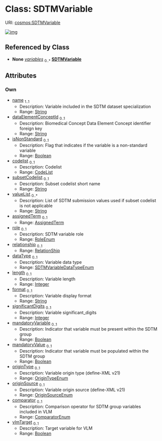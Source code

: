 
# Class: SDTMVariable




URI: [cosmos:SDTMVariable](https://www.cdisc.org/cosmos/1-0SDTMVariable)


[![img](https://yuml.me/diagram/nofunky;dir:TB/class/[RelationShip]<relationship%200..1-++[SDTMVariable&#124;name:string;dataElementConceptId:string%20%3F;isNonStandard:boolean%20%3F;subsetCodelist:string%20%3F;valueList:string%20*;role:RoleEnum%20%3F;dataType:SDTMVariableDataTypeEnum%20%3F;length:integer%20%3F;format:string%20%3F;significantDigits:integer%20%3F;mandatoryVariable:boolean%20%3F;mandatoryValue:boolean%20%3F;originType:OriginTypeEnum%20%3F;originSource:OriginSourceEnum%20%3F;comparator:ComparatorEnum%20%3F;vlmTarget:boolean%20%3F],[AssignedTerm]<assignedTerm%200..1-++[SDTMVariable],[CodeList]<codelist%200..1-++[SDTMVariable],[SDTMGroup]++-%20variables%200..*>[SDTMVariable],[SDTMGroup],[RelationShip],[CodeList],[AssignedTerm])](https://yuml.me/diagram/nofunky;dir:TB/class/[RelationShip]<relationship%200..1-++[SDTMVariable&#124;name:string;dataElementConceptId:string%20%3F;isNonStandard:boolean%20%3F;subsetCodelist:string%20%3F;valueList:string%20*;role:RoleEnum%20%3F;dataType:SDTMVariableDataTypeEnum%20%3F;length:integer%20%3F;format:string%20%3F;significantDigits:integer%20%3F;mandatoryVariable:boolean%20%3F;mandatoryValue:boolean%20%3F;originType:OriginTypeEnum%20%3F;originSource:OriginSourceEnum%20%3F;comparator:ComparatorEnum%20%3F;vlmTarget:boolean%20%3F],[AssignedTerm]<assignedTerm%200..1-++[SDTMVariable],[CodeList]<codelist%200..1-++[SDTMVariable],[SDTMGroup]++-%20variables%200..*>[SDTMVariable],[SDTMGroup],[RelationShip],[CodeList],[AssignedTerm])

## Referenced by Class

 *  **None** *[variables](variables.md)*  <sub>0..\*</sub>  **[SDTMVariable](SDTMVariable.md)**

## Attributes


### Own

 * [name](name.md)  <sub>1..1</sub>
     * Description: Variable included in the SDTM dataset specialization
     * Range: [String](types/String.md)
 * [dataElementConceptId](dataElementConceptId.md)  <sub>0..1</sub>
     * Description: Biomedical Concept Data Element Concept identifier foreign key
     * Range: [String](types/String.md)
 * [isNonStandard](isNonStandard.md)  <sub>0..1</sub>
     * Description: Flag that indicates if the variable is a non-standard variable
     * Range: [Boolean](types/Boolean.md)
 * [codelist](codelist.md)  <sub>0..1</sub>
     * Description: Codelist
     * Range: [CodeList](CodeList.md)
 * [subsetCodelist](subsetCodelist.md)  <sub>0..1</sub>
     * Description: Subset codelist short name
     * Range: [String](types/String.md)
 * [valueList](valueList.md)  <sub>0..\*</sub>
     * Description: List of SDTM submission values used if subset codelist is not applicable
     * Range: [String](types/String.md)
 * [assignedTerm](assignedTerm.md)  <sub>0..1</sub>
     * Range: [AssignedTerm](AssignedTerm.md)
 * [role](role.md)  <sub>0..1</sub>
     * Description: SDTM variable role
     * Range: [RoleEnum](RoleEnum.md)
 * [relationship](relationship.md)  <sub>0..1</sub>
     * Range: [RelationShip](RelationShip.md)
 * [dataType](dataType.md)  <sub>0..1</sub>
     * Description: Variable data type
     * Range: [SDTMVariableDataTypeEnum](SDTMVariableDataTypeEnum.md)
 * [length](length.md)  <sub>0..1</sub>
     * Description: Variable length
     * Range: [Integer](types/Integer.md)
 * [format](format.md)  <sub>0..1</sub>
     * Description: Variable display format
     * Range: [String](types/String.md)
 * [significantDigits](significantDigits.md)  <sub>0..1</sub>
     * Description: Variable significant_digits
     * Range: [Integer](types/Integer.md)
 * [mandatoryVariable](mandatoryVariable.md)  <sub>0..1</sub>
     * Description: Indicator that variable must be present within the SDTM group
     * Range: [Boolean](types/Boolean.md)
 * [mandatoryValue](mandatoryValue.md)  <sub>0..1</sub>
     * Description: Indicator that variable must be populated within the SDTM group
     * Range: [Boolean](types/Boolean.md)
 * [originType](originType.md)  <sub>0..1</sub>
     * Description: Variable origin type (define-XML v21)
     * Range: [OriginTypeEnum](OriginTypeEnum.md)
 * [originSource](originSource.md)  <sub>0..1</sub>
     * Description: Variable origin source (define-XML v21)
     * Range: [OriginSourceEnum](OriginSourceEnum.md)
 * [comparator](comparator.md)  <sub>0..1</sub>
     * Description: Comparison operator for SDTM group variables included in VLM
     * Range: [ComparatorEnum](ComparatorEnum.md)
 * [vlmTarget](vlmTarget.md)  <sub>0..1</sub>
     * Description: Target variable for VLM
     * Range: [Boolean](types/Boolean.md)
